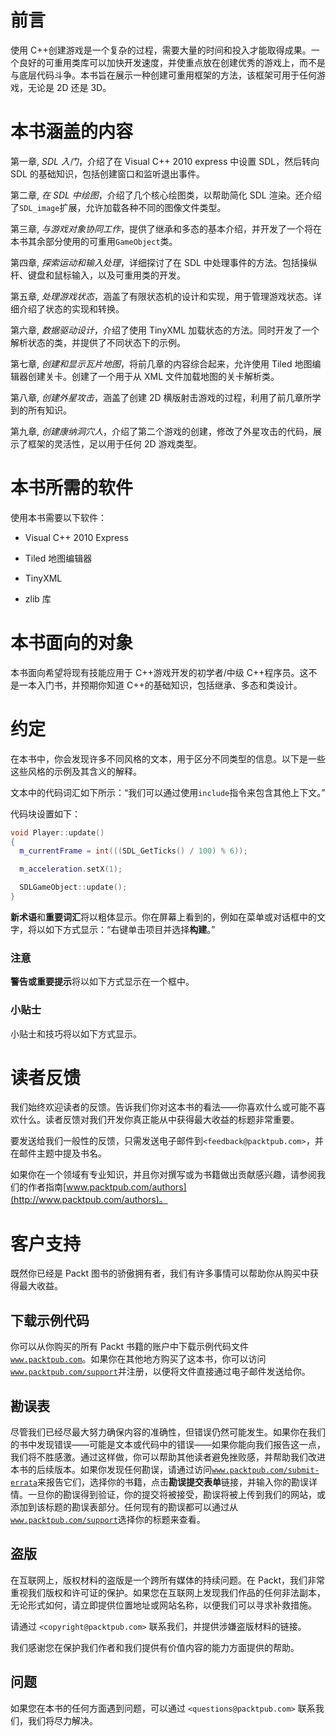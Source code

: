 # 前言

使用 C++创建游戏是一个复杂的过程，需要大量的时间和投入才能取得成果。一个良好的可重用类库可以加快开发速度，并使重点放在创建优秀的游戏上，而不是与底层代码斗争。本书旨在展示一种创建可重用框架的方法，该框架可用于任何游戏，无论是 2D 还是 3D。

# 本书涵盖的内容

第一章, *SDL 入门*，介绍了在 Visual C++ 2010 express 中设置 SDL，然后转向 SDL 的基础知识，包括创建窗口和监听退出事件。

第二章, *在 SDL 中绘图*，介绍了几个核心绘图类，以帮助简化 SDL 渲染。还介绍了`SDL_image`扩展，允许加载各种不同的图像文件类型。

第三章, *与游戏对象协同工作*，提供了继承和多态的基本介绍，并开发了一个将在本书其余部分使用的可重用`GameObject`类。

第四章, *探索运动和输入处理*，详细探讨了在 SDL 中处理事件的方法。包括操纵杆、键盘和鼠标输入，以及可重用类的开发。

第五章, *处理游戏状态*，涵盖了有限状态机的设计和实现，用于管理游戏状态。详细介绍了状态的实现和转换。

第六章, *数据驱动设计*，介绍了使用 TinyXML 加载状态的方法。同时开发了一个解析状态的类，并提供了不同状态下的示例。

第七章, *创建和显示瓦片地图*，将前几章的内容综合起来，允许使用 Tiled 地图编辑器创建关卡。创建了一个用于从 XML 文件加载地图的关卡解析类。

第八章, *创建外星攻击*，涵盖了创建 2D 横版射击游戏的过程，利用了前几章所学到的所有知识。

第九章, *创建康纳洞穴人*，介绍了第二个游戏的创建，修改了外星攻击的代码，展示了框架的灵活性，足以用于任何 2D 游戏类型。

# 本书所需的软件

使用本书需要以下软件：

+   Visual C++ 2010 Express

+   Tiled 地图编辑器

+   TinyXML

+   zlib 库

# 本书面向的对象

本书面向希望将现有技能应用于 C++游戏开发的初学者/中级 C++程序员。这不是一本入门书，并预期你知道 C++的基础知识，包括继承、多态和类设计。

# **约定**

在本书中，你会发现许多不同风格的文本，用于区分不同类型的信息。以下是一些这些风格的示例及其含义的解释。

文本中的代码词汇如下所示：“我们可以通过使用`include`指令来包含其他上下文。”

代码块设置如下：

```cpp
void Player::update()
{
  m_currentFrame = int(((SDL_GetTicks() / 100) % 6));

  m_acceleration.setX(1);

  SDLGameObject::update();
}
```

**新术语**和**重要词汇**将以粗体显示。你在屏幕上看到的，例如在菜单或对话框中的文字，将以如下方式显示：“右键单击项目并选择**构建**。”

### **注意**

**警告或重要提示**将以如下方式显示在一个框中。

### **小贴士**

小贴士和技巧将以如下方式显示。

# **读者反馈**

我们始终欢迎读者的反馈。告诉我们你对这本书的看法——你喜欢什么或可能不喜欢什么。读者反馈对我们开发你真正能从中获得最大收益的标题非常重要。

要发送给我们一般性的反馈，只需发送电子邮件到`<feedback@packtpub.com>`，并在邮件主题中提及书名。

如果你在一个领域有专业知识，并且你对撰写或为书籍做出贡献感兴趣，请参阅我们的作者指南[www.packtpub.com/authors](http://www.packtpub.com/authors)。

# **客户支持**

既然你已经是 Packt 图书的骄傲拥有者，我们有许多事情可以帮助你从购买中获得最大收益。

## **下载示例代码**

你可以从你购买的所有 Packt 书籍的账户中下载示例代码文件[`www.packtpub.com`](http://www.packtpub.com)。如果你在其他地方购买了这本书，你可以访问[`www.packtpub.com/support`](http://www.packtpub.com/support)并注册，以便将文件直接通过电子邮件发送给你。

## **勘误表**

尽管我们已经尽最大努力确保内容的准确性，但错误仍然可能发生。如果你在我们的书中发现错误——可能是文本或代码中的错误——如果你能向我们报告这一点，我们将不胜感激。通过这样做，你可以帮助其他读者避免挫败感，并帮助我们改进本书的后续版本。如果你发现任何勘误，请通过访问[`www.packtpub.com/submit-errata`](http://www.packtpub.com/submit-errata)来报告它们，选择你的书籍，点击**勘误提交表单**链接，并输入你的勘误详情。一旦你的勘误得到验证，你的提交将被接受，勘误将被上传到我们的网站，或添加到该标题的勘误表部分。任何现有的勘误都可以通过从[`www.packtpub.com/support`](http://www.packtpub.com/support)选择你的标题来查看。

## **盗版**

在互联网上，版权材料的盗版是一个跨所有媒体的持续问题。在 Packt，我们非常重视我们版权和许可证的保护。如果您在互联网上发现我们作品的任何非法副本，无论形式如何，请立即提供位置地址或网站名称，以便我们可以寻求补救措施。

请通过 `<copyright@packtpub.com>` 联系我们，并提供涉嫌盗版材料的链接。

我们感谢您在保护我们作者和我们提供有价值内容的能力方面提供的帮助。

## 问题

如果您在本书的任何方面遇到问题，可以通过 `<questions@packtpub.com>` 联系我们，我们将尽力解决。
